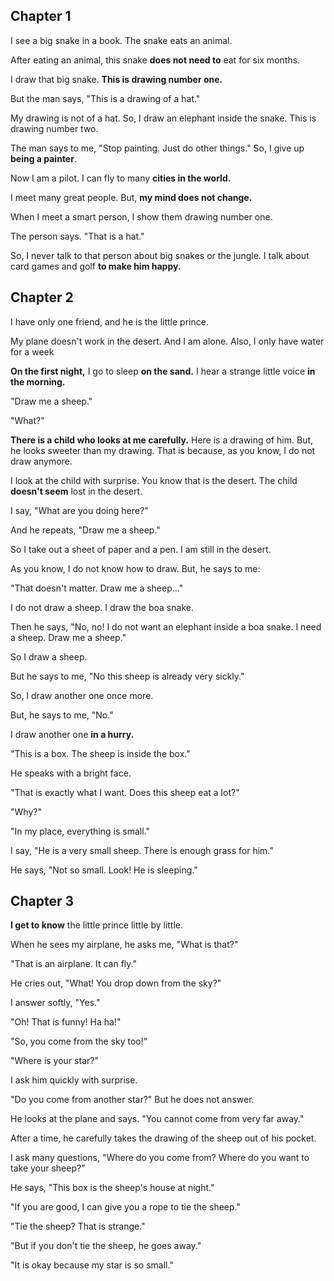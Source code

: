 ## Chapter 1

I see a big snake in a book. The snake eats an animal.

After eating an animal, this snake **does not need to** eat for six months.

I draw that big snake. **This is drawing number one.**

But the man says, "This is a drawing of a hat."

My drawing is not of a hat. So, I draw an elephant inside the snake. This is drawing number two.

The man says to me, "Stop painting. Just do other things." So, I give up **being a painter**.

Now I am a pilot. I can fly to many **cities in the world.**

I meet many great people. But, **my mind does not change.**

When I meet a smart person, I show them drawing number one.

The person says. "That is a hat."

So, I never talk to that person about big snakes or the jungle. I talk about card games and golf **to make him happy.**


## Chapter 2

I have only one friend, and he is the little prince.

My plane doesn't work in the desert. And I am alone. Also, I only have water for a week

**On the first night,** I go to sleep **on the sand.** I hear a strange little voice **in the morning.**

"Draw me a sheep."

"What?"

**There is a child who looks at me carefully.** Here is a drawing of him. But, he looks sweeter than my drawing. That is because, as you know, I do not draw anymore.

I look at the child with surprise. You know that is the desert. The child **doesn't seem** lost in the desert.

I say, "What are you doing here?"

And he repeats, "Draw me a sheep."

So I take out a sheet of paper and a pen. I am still in the desert.

As you know, I do not know how to draw. But, he says to me:

"That doesn't matter. Draw me a sheep..."

I do not draw a sheep. I draw the boa snake.

Then he says, "No, no! I do not want an elephant inside a boa snake. I need a sheep. Draw me a sheep."

So I draw a sheep.

But he says to me, "No this sheep is already very sickly."

So, I draw another one once more.

But, he says to me, "No."

I draw another one **in a hurry.**

"This is a box. The sheep is inside the box."

He speaks with a bright face.

"That is exactly what I want. Does this sheep eat a lot?"

"Why?"

"In my place, everything is small."

I say, "He is a very small sheep. There is enough grass for him."

He says, "Not so small. Look! He is sleeping."


## Chapter 3

**I get to know** the little prince little by little.

When he sees my airplane, he asks me, "What is that?"

"That is an airplane. It can fly."

He cries out, "What! You drop down from the sky?"

I answer softly, "Yes."

"Oh! That is funny! Ha ha!"

"So, you come from the sky too!"

"Where is your star?"

I ask him quickly with surprise.

"Do you come from another star?" But he does not answer.

He looks at the plane and says. "You cannot come from very far away."

After a time, he carefully takes the drawing of the sheep out of his pocket.

I ask many questions, "Where do you come from? Where do you want to take your sheep?"

He says, "This box is the sheep's house at night."

"If you are good, I can give you a rope to tie the sheep."

"Tie the sheep? That is strange."

"But if you don't tie the sheep, he goes away."

"It is okay because my star is so small."



























